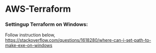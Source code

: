 # AWS-Terraform

### Settingup Terraform on Windows:
Follow instruction below,
https://stackoverflow.com/questions/1618280/where-can-i-set-path-to-make-exe-on-windows

